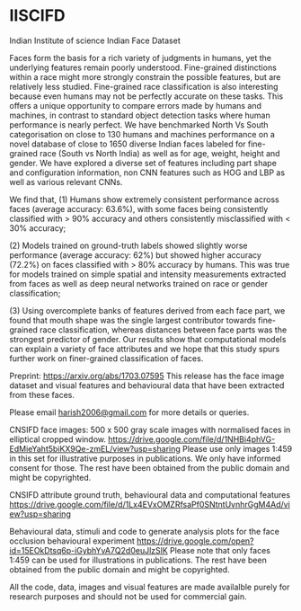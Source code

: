 # IISCIFD
Indian Institute of science Indian Face Dataset

Faces form the basis for a rich variety of judgments in humans, yet the underlying features remain poorly understood. Fine-grained distinctions within a race might more strongly constrain the possible features, but are relatively less studied. Fine-grained race classification is also interesting because even humans may not be perfectly accurate on these tasks. This offers a unique opportunity to compare errors made by humans and machines, in contrast to standard object detection tasks where human performance is nearly perfect. 
We have benchmarked North Vs South categorisation on close to 130 humans and machines performance on a novel database of close to 1650 diverse Indian faces labeled for fine-grained race (South vs North India) as well as for age, weight, height and gender. We have explored a diverse set of features including part shape and configuration information, non CNN features such as HOG and LBP as well as various relevant CNNs.

We find that,
 (1) Humans show extremely consistent performance across faces (average accuracy: 63.6%), with some faces being consistently classified with > 90% accuracy and others consistently misclassified with < 30% accuracy; 

(2) Models trained on ground-truth labels showed slightly worse performance (average accuracy: 62%) but showed higher accuracy (72.2%) on faces classified with > 80% accuracy by humans. This was true for models trained on simple spatial and intensity measurements extracted from faces as well as deep neural networks trained on race or gender classification; 

(3) Using overcomplete banks of features derived from each face part, we found that mouth shape was the single largest contributor towards fine-grained race classification, whereas distances between face parts was the strongest predictor of gender. Our results show that computational models can explain a variety of face attributes and we hope that this study spurs further work on finer-grained classification of faces.

Preprint: https://arxiv.org/abs/1703.07595
This release has the face image dataset and visual features and behavioural data that have been extracted from these faces.

Please email harish2006@gmail.com for more details or queries.

CNSIFD face images: 500 x 500 gray scale images with normalised faces in elliptical cropped window. https://drive.google.com/file/d/1NHBi4phVG-EdMieYaht5biKX9Qe-zmEL/view?usp=sharing
Please use only images 1:459 in this set for illustrative purposes in publications. We only have informed consent for those. The rest have been obtained from the public domain and might be copyrighted.

CNSIFD attribute ground truth, behavioural data and computational features https://drive.google.com/file/d/1Lx4EVxOMZRfsaPf0SNtntUvnhrGgM4Ad/view?usp=sharing


Behavioural data, stimuli and code to generate analysis plots for the face occlusion behavioural experiment https://drive.google.com/open?id=15EOkDtsq6p-iGybhYvA7Q2d0euJlzSlK 
Please note that only faces 1:459 can be used for illustrations in publications. The rest have been obtained from the public domain and might be copyrighted.

All the code, data, images and visual features are made availalble purely for research purposes and should not be used for commercial gain.
